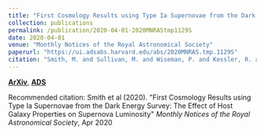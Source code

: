 ```yaml
---
title: "First Cosmology Results using Type Ia Supernovae from the Dark Energy Survey: The Effect of Host Galaxy Properties on Supernova Luminosity"
collection: publications
permalink: /publication/2020-04-01-2020MNRAStmp1129S
date: 2020-04-01
venue: "Monthly Notices of the Royal Astronomical Society"
paperurl: "https://ui.adsabs.harvard.edu/abs/2020MNRAS.tmp.1129S"
citation: "Smith, M. and Sullivan, M. and Wiseman, P. and Kessler, R. and Scolnic, D. and Brout, D. and D'Andrea, C.~B. and Davis, T.~M. and Foley, R.~J. and Frohmaier, C. and Galbany, L. and Gupta, R.~R. and Guti'errez, C.~P. and Hinton, S.~R. and Kelsey, L. and Lidman, C. and Macaulay, E. and Moller, A. and Nichol, R.~C. and Nugent, P. and Palmese, A. and Pursiainen, M. and Sako, M. and Swann, E. and Thomas, R.~C. and Tucker, B.~E. and Vincenzi, M. and Carollo, D. and Lewis, G.~F. and Sommer, N.~E. and Abbott, T.~M.~C. and Aguena, M. and Allam, S. and Avila, S. and Bertin, E. and Bhargava, S. and Brooks, D. and Buckley-Geer, E. and Burke, D.~L. and Rosell, A. Carnero and Kind, M. Carrasco and Costanzi, M. and da Costa, L.~N. and De Vicente, J. and Desai, S. and Diehl, H.~T. and Doel, P. and Eifler, T.~F. and Everett, S. and Flaugher, B. and Fosalba, P. and Frieman, J. and Garc'ia-Bellido, J. and Gaztanaga, E. and Glazebrook, K. and Gruen, D. and Gruendl, R.~A. and Gschwend, J. and Gutierrez, G. and Hartley, W.~G. and Hollowood, D.~L. and Honscheid, K. and James, D.~J. and Krause, E. and Kuehn, K. and Kuropatkin, N. and Lima, M. and MacCrann, N. and Maia, M.~A.~G. and Marshall, J.~L. and Martini, P. and Melchior, P. and Menanteau, F. and Miquel, R. and Paz-Chinch'on, F. and Plazas, A.~A. and Romer, A.~K. and Roodman, A. and Rykoff, E.~S. and Sanchez, E. and Scarpine, V. and Schubnell, M. and Serrano, S. and Sevilla-Noarbe, I. and Suchyta, E. and Swanson, M.~E.~C. and Tarle, G. and Thomas, D. and Tucker, D.~L. and Varga, T.~N. and Walker, A.~R.. &quot;First Cosmology Results using Type Ia Supernovae from the Dark Energy Survey: The Effect of Host Galaxy Properties on Supernova Luminosity.&quot; <i>Monthly Notices of the Royal Astronomical Society</i>, Apr 2020"
---
```


[**ArXiv**](https://arxiv.org/abs/2001.11294), [**ADS**](https://ui.adsabs.harvard.edu/abs/2020MNRAS.tmp.1129S)

Recommended citation: Smith et al (2020). "First Cosmology Results using Type Ia Supernovae from the Dark Energy Survey: The Effect of Host Galaxy Properties on Supernova Luminosity" <i>Monthly Notices of the Royal Astronomical Society</i>, Apr 2020
